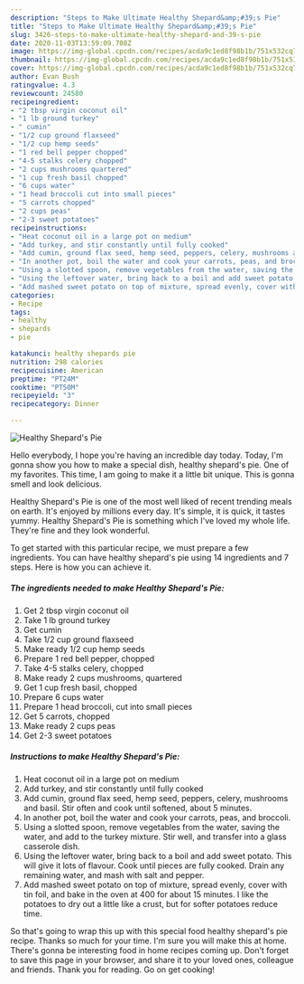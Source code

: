 ```yaml
---
description: "Steps to Make Ultimate Healthy Shepard&amp;#39;s Pie"
title: "Steps to Make Ultimate Healthy Shepard&amp;#39;s Pie"
slug: 3426-steps-to-make-ultimate-healthy-shepard-and-39-s-pie
date: 2020-11-03T13:59:09.708Z
image: https://img-global.cpcdn.com/recipes/acda9c1ed8f98b1b/751x532cq70/healthy-shepards-pie-recipe-main-photo.jpg
thumbnail: https://img-global.cpcdn.com/recipes/acda9c1ed8f98b1b/751x532cq70/healthy-shepards-pie-recipe-main-photo.jpg
cover: https://img-global.cpcdn.com/recipes/acda9c1ed8f98b1b/751x532cq70/healthy-shepards-pie-recipe-main-photo.jpg
author: Evan Bush
ratingvalue: 4.3
reviewcount: 24580
recipeingredient:
- "2 tbsp virgin coconut oil"
- "1 lb ground turkey"
- " cumin"
- "1/2 cup ground flaxseed"
- "1/2 cup hemp seeds"
- "1 red bell pepper chopped"
- "4-5 stalks celery chopped"
- "2 cups mushrooms quartered"
- "1 cup fresh basil chopped"
- "6 cups water"
- "1 head broccoli cut into small pieces"
- "5 carrots chopped"
- "2 cups peas"
- "2-3 sweet potatoes"
recipeinstructions:
- "Heat coconut oil in a large pot on medium"
- "Add turkey, and stir constantly until fully cooked"
- "Add cumin, ground flax seed, hemp seed, peppers, celery, mushrooms and basil. Stir often and cook until softened, about 5 minutes."
- "In another pot, boil the water and cook your carrots, peas, and broccoli."
- "Using a slotted spoon, remove vegetables from the water, saving the water, and add to the turkey mixture. Stir well, and transfer into a glass casserole dish."
- "Using the leftover water, bring back to a boil and add sweet potato. This will give it lots of flavour. Cook until pieces are fully cooked. Drain any remaining water, and mash with salt and pepper."
- "Add mashed sweet potato on top of mixture, spread evenly, cover with tin foil, and bake in the oven at 400 for about 15 minutes. I like the potatoes to dry out a little like a crust, but for softer potatoes reduce time."
categories:
- Recipe
tags:
- healthy
- shepards
- pie

katakunci: healthy shepards pie 
nutrition: 298 calories
recipecuisine: American
preptime: "PT24M"
cooktime: "PT50M"
recipeyield: "3"
recipecategory: Dinner

---
```



![Healthy Shepard&#39;s Pie](https://img-global.cpcdn.com/recipes/acda9c1ed8f98b1b/751x532cq70/healthy-shepards-pie-recipe-main-photo.jpg)

Hello everybody, I hope you're having an incredible day today. Today, I'm gonna show you how to make a special dish, healthy shepard&#39;s pie. One of my favorites. This time, I am going to make it a little bit unique. This is gonna smell and look delicious.



Healthy Shepard&#39;s Pie is one of the most well liked of recent trending meals on earth. It's enjoyed by millions every day. It's simple, it is quick, it tastes yummy. Healthy Shepard&#39;s Pie is something which I've loved my whole life. They're fine and they look wonderful.


To get started with this particular recipe, we must prepare a few ingredients. You can have healthy shepard&#39;s pie using 14 ingredients and 7 steps. Here is how you can achieve it.

<!--inarticleads1-->

##### The ingredients needed to make Healthy Shepard&#39;s Pie:

1. Get 2 tbsp virgin coconut oil
1. Take 1 lb ground turkey
1. Get  cumin
1. Take 1/2 cup ground flaxseed
1. Make ready 1/2 cup hemp seeds
1. Prepare 1 red bell pepper, chopped
1. Take 4-5 stalks celery, chopped
1. Make ready 2 cups mushrooms, quartered
1. Get 1 cup fresh basil, chopped
1. Prepare 6 cups water
1. Prepare 1 head broccoli, cut into small pieces
1. Get 5 carrots, chopped
1. Make ready 2 cups peas
1. Get 2-3 sweet potatoes




<!--inarticleads2-->

##### Instructions to make Healthy Shepard&#39;s Pie:

1. Heat coconut oil in a large pot on medium
1. Add turkey, and stir constantly until fully cooked
1. Add cumin, ground flax seed, hemp seed, peppers, celery, mushrooms and basil. Stir often and cook until softened, about 5 minutes.
1. In another pot, boil the water and cook your carrots, peas, and broccoli.
1. Using a slotted spoon, remove vegetables from the water, saving the water, and add to the turkey mixture. Stir well, and transfer into a glass casserole dish.
1. Using the leftover water, bring back to a boil and add sweet potato. This will give it lots of flavour. Cook until pieces are fully cooked. Drain any remaining water, and mash with salt and pepper.
1. Add mashed sweet potato on top of mixture, spread evenly, cover with tin foil, and bake in the oven at 400 for about 15 minutes. I like the potatoes to dry out a little like a crust, but for softer potatoes reduce time.




So that's going to wrap this up with this special food healthy shepard&#39;s pie recipe. Thanks so much for your time. I'm sure you will make this at home. There's gonna be interesting food in home recipes coming up. Don't forget to save this page in your browser, and share it to your loved ones, colleague and friends. Thank you for reading. Go on get cooking!
